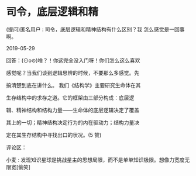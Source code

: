 # 司令，底层逻辑和精

(提问)匿名用户 : 司令，底层逻辑和精神结构有什么区别？我 怎么感觉是一回事啊。

2019-05-29

回答：(⊙o⊙)啥？！你这完全没入门呀！你们怎么这么喜欢

感觉呢？当我们谈到逻辑思辨的时候，不要那么多感觉。先

搞清楚到底在讲什么。 我们《结构学》主要研究生命体在其

生存结构中的求存之道。它的框架由三部分构成：底层逻

辑、精神结构和结构力量——生命体的底层逻辑决定了覆盖

其上的一切；精神结构决定行为的内在驱动力；结构力量决

定在其生存结构中寻找出口的状况。(5 赞)

评论区：

小麦 : 发现知识星球是挑战星主的思想局限，而不是单单知识极限。想像力宽度无限宽[偷笑]